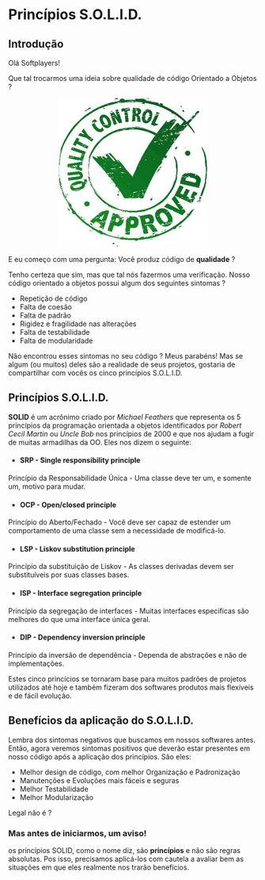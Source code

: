 # Princípios S.O.L.I.D.

## Introdução
Olá Softplayers!

Que tal trocarmos uma ideia sobre qualidade de código Orientado a Objetos ?
<div align="center">
    <img src="images/introduction/qa.jpg" alt="Q&amp;A" width="300" height="300">
</div>

E eu começo com uma pergunta: Você produz código de **qualidade** ?

Tenho certeza que sim, mas que tal nós fazermos uma verificação. 
Nosso código orientado a objetos possui algum dos seguintes sintomas ?
 * Repetição de código
 * Falta de coesão
 * Falta de padrão 
 * Rigidez e fragilidade nas alterações
 * Falta de testabilidade
 * Falta de modularidade
  
Não encontrou esses sintomas no seu código ? Meus parabéns! 
Mas se algum (ou muitos) deles são a realidade de seus projetos, gostaria de compartilhar com vocês os cinco princípios S.O.L.I.D.

## Princípios S.O.L.I.D.

**SOLID** é um acrônimo criado por *Michael Feathers* que representa os 5 princípios da programação orientada a objetos identificados por *Robert Cecil Martin* ou *Uncle Bob* nos princípios de 2000 e que nos ajudam a fugir de muitas armadilhas da OO.
Eles nos dizem o seguinte:

* #### SRP - Single responsibility principle  
Princípio da Responsabilidade Única - Uma classe deve ter um, e somente um, motivo para mudar.

* #### OCP - Open/closed principle  
Princípio do Aberto/Fechado - Você deve ser capaz de estender um comportamento de uma classe sem a necessidade de modificá-lo.

* #### LSP - Liskov substitution principle  
Princípio da substituição de Liskov - As classes derivadas devem ser substituíveis por suas classes bases.

* #### ISP - Interface segregation principle  
Princípio da segregação de interfaces - Muitas interfaces específicas são melhores do que uma interface única geral.

* #### DIP - Dependency inversion principle
Princípio da inversão de dependência - Dependa de abstrações e não de implementações.

Estes cinco princícios se tornaram base para muitos padrões de projetos utilizados até hoje e também fizeram dos softwares produtos mais flexíveis e de fácil evolução. 

## Benefícios da aplicação do S.O.L.I.D.
Lembra dos sintomas negativos que buscamos em nossos softwares antes. Então, agora veremos sintomas positivos que deverão estar presentes em nosso código após a aplicação dos princípios. São eles:

* Melhor design de código, com melhor Organização e Padronização
* Manutenções e Evoluções mais fáceis e seguras
* Melhor Testabilidade
* Melhor Modularização

Legal não é ? 

### Mas antes de iniciarmos, um aviso!
 os princípios SOLID, como o nome diz, são **princípios** e não são regras absolutas. 
 Pos isso, precisamos aplicá-los com cautela a avaliar bem as situações em que eles realmente nos trarão benefícios. 

